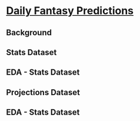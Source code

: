 # [Daily Fantasy Predictions](www.google.com)

## Background

## Stats Dataset

## EDA - Stats Dataset

## Projections Dataset

## EDA - Stats Dataset
